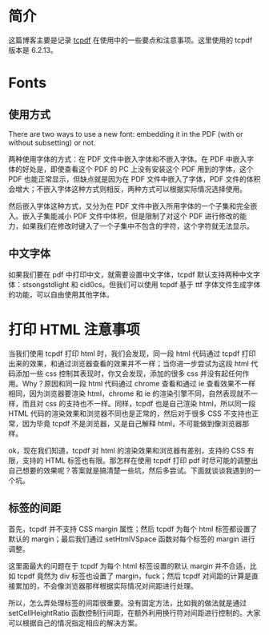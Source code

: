 # 简介
这篇博客主要是记录 [tcpdf][1] 在使用中的一些要点和注意事项。这里使用的 tcpdf 版本是 6.2.13。

# Fonts
## 使用方式
There are two ways to use a new font: embedding it in the PDF (with or without subsetting) or not.

两种使用字体的方式：在 PDF 文件中嵌入字体和不嵌入字体。在 PDF 中嵌入字体的好处是，即使查看这个 PDF 的 PC 上没有安装这个 PDF 用到的字体，这个 PDF 也能正常显示，但缺点就是因为在 PDF 文件中嵌入了字体，PDF 文件的体积会增大；不嵌入字体这种方式则相反，两种方式可以根据实际情况选择使用。

然后嵌入字体这种方式，又分为在 PDF 文件中嵌入所用字体的一个子集和完全嵌入。嵌入子集能减小 PDF 文件中体积，但是限制了对这个 PDF 进行修改的能力，如果我们在修改时键入了一个子集中不包含的字符，这个字符就无法显示。

## 中文字体
如果我们要在 pdf 中打印中文，就需要设置中文字体，tcpdf 默认支持两种中文字体：stsongstdlight 和 cid0cs。但我们可以使用 tcpdf 基于 ttf 字体文件生成字体的功能，可以自由使用其他字体。

# 打印 HTML 注意事项
当我们使用 tcpdf 打印 html 时，我们会发现，同一段 html 代码通过 tcpdf 打印出来的效果，和通过浏览器查看的效果并不一样；当你进一步尝试为这段 html 代码添加一些 css 控制其表现时，你又会发现，添加的很多 css 并没有起任何作用。Why？原因和同一段 html 代码通过 chrome 查看和通过 ie 查看效果不一样相同，因为浏览器要渲染 html，chrome 和 ie 的渲染引擎不同，自然表现就不一样，而且对 css 的支持也不一样。同样，tcpdf 也是自己渲染 html，所以同一段 HTML 代码的渲染效果和浏览器不同也是正常的，然后对于很多 CSS 不支持也正常，因为毕竟 tcpdf 不是浏览器，又是自己解释 html，不可能做到像浏览器那样。

ok，现在我们知道，tcpdf 对 html 的渲染效果和浏览器有差别，支持的 CSS 有限，支持的 HTML 标签也有限。那怎样在使用 tcpdf 打印 pdf 时尽可能的调整出自己想要的效果呢？答案就是搞清楚一些坑，然后多尝试。下面就谈谈我遇到的一个坑。

## 标签的间距
首先，tcpdf 并不支持 CSS margin 属性；然后 tcpdf 为每个 html 标签都设置了默认的 margin；最后我们通过 setHtmlVSpace 函数对每个标签的 margin 进行调整。

这里面最大的问题在于 tcpdf 为每个 html 标签设置的默认 margin 并不合适，比如 tcpdf 竟然为 div 标签也设置了 margin，fuck；然后 tcpdf 对间距的计算是直接累加的，不会像浏览器那样根据实际情况对间距进行处理。

所以，怎么弄处理标签的间距很重要。没有固定方法，比如我的做法就是通过 setCellHeightRatio 函数控制行间距，在额外利用换行符对间距进行控制的。大家可以根据自己的情况指定相应的解决方案。

[1]: https://tcpdf.org/ "TCPDF"